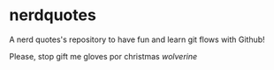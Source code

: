 # nerdquotes
A nerd quotes's repository to have fun and learn git flows with Github!

Please, stop gift me gloves por christmas
*wolverine*
